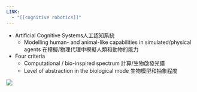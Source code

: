 ```yaml
---
LINK:
  - "[[cognitive robotics]]"
---
```


- Artificial Cognitive Systems人工認知系統
	- Modelling human- and animal-like capabilities in simulated/physical agents 在模擬/物理代理中模擬人類和動物的能力
- Four criteria
	- Computational / bio-inspired spectrum 計算/生物啟發光譜
	- Level of abstraction in the biological mode 生物模型和抽象程度


![](PICTURE/Modelling%20Cognitive%20System%20%E8%AA%8D%E7%9F%A5%E7%B3%BB%E7%B5%B1%E5%BB%BA%E6%A8%A1/3754d88704ae66404944c9f4924ae0f4_MD5.jpeg)
































